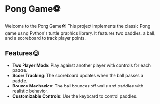# Pong Game⚽
Welcome to the Pong Game⚽! This project implements the classic Pong game using Python's turtle graphics library. It features two paddles, a ball, and a scoreboard to track player points.

## Features😊
- **Two Player Mode**: Play against another player with controls for each paddle.<br>
- **Score Tracking**: The scoreboard updates when the ball passes a paddle.<br>
- **Bounce Mechanics**: The ball bounces off walls and paddles with realistic behavior.<br>
- **Customizable Controls**: Use the keyboard to control paddles.<br>
